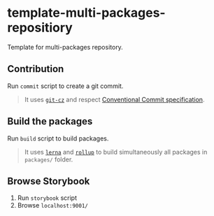 # template-multi-packages-repositiory

Template for multi-packages repository.

## Contribution

Run `commit` script to create a git commit.

> It uses [`git-cz`](https://github.com/streamich/git-cz) and respect [Conventional Commit specification](https://www.conventionalcommits.org/en/v1.0.0-beta.2/#specification).

## Build the packages

Run `build` script to build packages.

> It uses [`lerna`](https://github.com/lerna/lerna) and [`rollup`](https://github.com/rollup/rollup) to build simultaneously all packages in `packages/` folder.

## Browse Storybook

1. Run `storybook` script
2. Browse `localhost:9001/`
